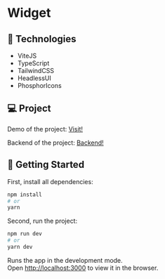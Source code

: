 # Widget


## :satellite: Technologies

<ul>
  <li>ViteJS</li>
  <li>TypeScript</li>
  <li>TailwindCSS</li>
  <li>HeadlessUI</li>
  <li>PhosphorIcons</li>
</ul>


## :computer: Project

<p>
  Demo of the project: <a href="https://widget-ten-indol.vercel.app/" target="_blank">Visit!</a>
</p>

<p>
  Backend of the project: <a href="https://github.com/rodolfomariano/Widget-Server" target="_blank">Backend!</a>
</p>

## :rocket: Getting Started

First, install all dependencies:

```bash
npm install
# or
yarn
```

Second, run the project:

```bash
npm run dev
# or
yarn dev
```


Runs the app in the development mode.\
Open [http://localhost:3000](http://localhost:3000) to view it in the browser.
